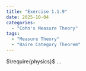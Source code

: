 ```yaml
---
title: "Exercise 1.1.9"
date: 2025-10-04
categories:
  - "Cohn's Measure Theory"
tags:
  - "Measure Theory"
  - "Baire Category Theorem"
---
```

$\require{physics}$
...
